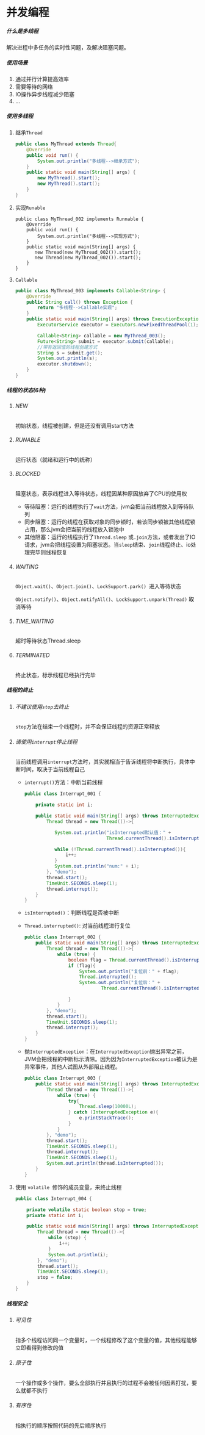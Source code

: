 # 并发编程

##### 什么是多线程

解决进程中多任务的实时性问题，及解决阻塞问题。

##### 使用场景

1. 通过并行计算提高效率	
2. 需要等待的网络
3. IO操作异步线程减少阻塞
4. ...

##### 使用多线程

1. 继承```Thread```

   ~~~java
   public class MyThread extends Thread{
       @Override
       public void run() {
           System.out.println("多线程-->继承方式");
       }
       public static void main(String[] args) {
           new MyThread().start();
           new MyThread().start();
       }
   }
   ~~~

   

2. 实现```Runable```

   ~~~
   public class MyThread_002 implements Runnable {
       @Override
       public void run() {
           System.out.println("多线程-->实现方式");
       }
       public static void main(String[] args) {
          new Thread(new MyThread_002()).start();
          new Thread(new MyThread_002()).start();
       }
   }
   ~~~

   

3. ```Callable```

   ~~~java
   public class MyThread_003 implements Callable<String> {
       @Override
       public String call() throws Exception {
           return "多线程-->Callable实现";
       }
       public static void main(String[] args) throws ExecutionException, InterruptedException {
           ExecutorService executor = Executors.newFixedThreadPool(1);
   
           Callable<String> callable = new MyThread_003();
           Future<String> submit = executor.submit(callable);
           //带有返回值的线程创建方式
           String s = submit.get();
           System.out.println(s);
           executor.shutdown();
       }
   }
   ~~~

   

##### 线程的状态(6种)

1. ###### NEW

   初始状态，线程被创建，但是还没有调用start方法

2. ###### RUNABLE

   运行状态（就绪和运行中的统称）

3. ###### BLOCKED

   阻塞状态，表示线程进入等待状态，线程因某种原因放弃了CPU的使用权

   - 等待阻塞：运行的线程执行了```wait```方法，jvm会把当前线程放入到等待队列
   - 同步阻塞：运行的线程在获取对象的同步锁时，若该同步锁被其他线程锁占用，那么jvm会把当前的线程放入锁池中
   - 其他阻塞：运行的线程执行了```Thread.sleep``` 或```.join```方法，或者发出了IO请求，jvm会把线程设置为阻塞状态。当```sleep```结束、```join```线程终止、io处理完毕则线程恢复

4. ###### WAITING

   ```Object.wait()```、```Object.join()```、```LockSupport.park() ```进入等待状态

   ```Object.notify()```、```Object.notifyAll()```、```LockSupport.unpark(Thread)``` 取消等待

5. ###### TIME_WAITING

   超时等待状态Thread.sleep

6. ###### TERMINATED

   终止状态，标示线程已经执行完毕

##### 线程的终止

1. ###### 不建议使用```stop```去终止

   ```stop```方法在结束一个线程时，并不会保证线程的资源正常释放

2. ###### 请使用```interrupt```停止线程

   当前线程调用```interrupt```方法时，其实就相当于告诉线程将中断执行，具体中断时间，取决于当前线程自己

   - ```interrupt()```方法：中断当前线程

     ```java
     public class Interrupt_001 {
     
         private static int i;
     
         public static void main(String[] args) throws InterruptedException {
             Thread thread = new Thread(()->{
     
                System.out.println("isInterrupted默认值：" + 
                                   Thread.currentThread().isInterrupted());
     
                while (!Thread.currentThread().isInterrupted()){
                    i++;
                }
                System.out.println("num:" + i);
             }, "demo");
             thread.start();
             TimeUnit.SECONDS.sleep(1);
             thread.interrupt();
         }
     }
     ```

   - ```isInterrupted()```：判断线程是否被中断

   - ```Thread.interrupted()```:  对当前线程进行复位

     ~~~java
     public class Interrupt_002 {
         public static void main(String[] args) throws InterruptedException {
             Thread thread = new Thread(()->{
                 while (true) {
                     boolean flag = Thread.currentThread().isInterrupted();
                     if (flag){
                         System.out.println("复位前：" + flag);
                         Thread.interrupted();
                         System.out.println("复位后：" +
                                 Thread.currentThread().isInterrupted());
     
                     }
                 }
             }, "demo");
             thread.start();
             TimeUnit.SECONDS.sleep(1);
             thread.interrupt();
         }
     }
     ~~~

   - 抛```InterruptedException```：在```InterruptedException```抛出异常之前，JVM会把线程的中断标示清除。因为因为`InterruptedException`被认为是异常事件，其他人试图从外部阻止线程。

     ~~~java
     public class Interrupt_003 {
         public static void main(String[] args) throws InterruptedException {
             Thread thread = new Thread(()->{
                 while (true) {
                     try{
                         Thread.sleep(10000L);
                     } catch (InterruptedException e){
                         e.printStackTrace();
                     }
                 }
             }, "demo");
             thread.start();
             TimeUnit.SECONDS.sleep(1);
             thread.interrupt();
             TimeUnit.SECONDS.sleep(1);
             System.out.println(thread.isInterrupted());
         }
     }
     ~~~

3. 使用 ```volatile ```修饰的成员变量，来终止线程

   ```java
   public class Interrupt_004 {
   
       private volatile static boolean stop = true;
       private static int i;
   
       public static void main(String[] args) throws InterruptedException {
           Thread thread = new Thread(()->{
               while (stop) {
                   i++;
               }
               System.out.println(i);
           }, "demo");
           thread.start();
           TimeUnit.SECONDS.sleep(1);
           stop = false;
       }
   }
   ```

##### 线程安全

1. ###### 可见性

   指多个线程访问同一个变量时，一个线程修改了这个变量的值，其他线程能够立即看得到修改的值

2. ###### 原子性

   一个操作或多个操作，要么全部执行并且执行的过程不会被任何因素打扰，要么就都不执行

3. ###### 有序性

   指执行的顺序按照代码的先后顺序执行



 



